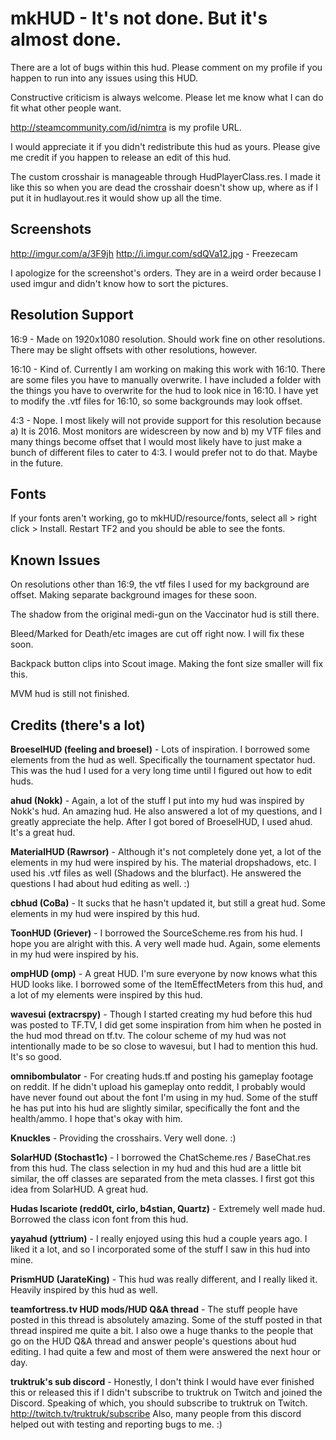 
mkHUD - It's not done. But it's almost done.
=======
There are a lot of bugs within this hud. Please comment on my profile if you happen to run into any issues using this HUD.

Constructive criticism is always welcome. Please let me know what I can do fit what other people want.

http://steamcommunity.com/id/nimtra is my profile URL.

I would appreciate it if you didn't redistribute this hud as yours. Please give me credit if you happen to release an edit of this hud.

The custom crosshair is manageable through HudPlayerClass.res. I made it like this so when you are dead the crosshair doesn't show up, where as if I put it in hudlayout.res it would show up all the time. 

Screenshots
----------
http://imgur.com/a/3F9jh
http://i.imgur.com/sdQVa12.jpg - Freezecam

I apologize for the screenshot's orders. They are in a weird order because I used imgur and didn't know how to sort the pictures.

Resolution Support
----------
16:9 - Made on 1920x1080 resolution. Should work fine on other resolutions. There may be slight offsets with other resolutions, however.

16:10 - Kind of. Currently I am working on making this work with 16:10. There are some files you have to manually overwrite. I have included a folder with the things you have to overwrite for the hud to look nice in 16:10. I have yet to modify the .vtf files for 16:10, so some backgrounds may look offset.

4:3 - Nope. I most likely will not provide support for this resolution because a) It is 2016. Most monitors are widescreen by now and b) my VTF files and many things become offset that I would most likely have to just make a bunch of different files to cater to 4:3. I would prefer not to do that. Maybe in the future.

Fonts
------------
If your fonts aren't working, go to mkHUD/resource/fonts, select all > right click > Install. Restart TF2 and you should be able to see the fonts.

Known Issues
------------

On resolutions other than 16:9, the vtf files I used for my background are offset. Making separate background images for these soon.

The shadow from the original medi-gun on the Vaccinator hud is still there. 

Bleed/Marked for Death/etc images are cut off right now. I will fix these soon.

Backpack button clips into Scout image. Making the font size smaller will fix this.

MVM hud is still not finished.

Credits (there's a lot)
---------

<b>BroeselHUD (feeling and broesel)</b> - Lots of inspiration. I borrowed some elements from the hud as well. Specifically the tournament spectator hud. This was the hud I used for a very long time until I figured out how to edit huds.

<b>ahud (Nokk)</b> - Again, a lot of the stuff I put into my hud was inspired by Nokk's hud. An amazing hud. He also answered a lot of my questions, and I greatly appreciate the help. After I got bored of BroeselHUD, I used ahud. It's a great hud.

<b>MaterialHUD (Rawrsor)</b> - Although it's not completely done yet, a lot of the elements in my hud were inspired by his. The material dropshadows, etc. I used his .vtf files as well (Shadows and the blurfact). He answered the questions I had about hud editing as well. :)

<b>cbhud (CoBa)</b> - It sucks that he hasn't updated it, but still a great hud. Some elements in my hud were inspired by this hud.

<b>ToonHUD (Griever)</b> - I borrowed the SourceScheme.res from his hud. I hope you are alright with this. A very well made hud. Again, some elements in my hud were inspired by his.

<b>ompHUD (omp)</b> - A great HUD. I'm sure everyone by now knows what this HUD looks like. I borrowed some of the ItemEffectMeters from this hud, and a lot of my elements were inspired by this hud.

<b>wavesui (extracrspy)</b> - Though I started creating my hud before this hud was posted to TF.TV, I did get some inspiration from him when he posted in the hud mod thread on tf.tv. The colour scheme of my hud was not intentionally made to be so close to wavesui, but I had to mention this hud. It's so good.

<b>omnibombulator</b> - For creating huds.tf and posting his gameplay footage on reddit. If he didn't upload his gameplay onto reddit, I probably would have never found out about the font I'm using in my hud. Some of the stuff he has put into his hud are slightly similar, specifically the font and the health/ammo. I hope that's okay with him.

<b>Knuckles</b> - Providing the crosshairs. Very well done. :)

<b>SolarHUD (Stochast1c)</b> - I borrowed the ChatScheme.res / BaseChat.res from this hud. The class selection in my hud and this hud are a little bit similar, the off classes are separated from the meta classes. I first got this idea from SolarHUD. A great hud.

<b>Hudas Iscariote (redd0t, cirlo, b4stian, Quartz)</b> - Extremely well made hud. Borrowed the class icon font from this hud.

<b>yayahud (yttrium)</b> - I really enjoyed using this hud a couple years ago. I liked it a lot, and so I incorporated some of the stuff I saw in this hud into mine.

<b>PrismHUD (JarateKing)</b> - This hud was really different, and I really liked it. Heavily inspired by this hud as well.

<b>teamfortress.tv HUD mods/HUD Q&A thread</b> - The stuff people have posted in this thread is absolutely amazing. Some of the stuff posted in that thread inspired me quite a bit. I also owe a huge thanks to the people that go on the HUD Q&A thread and answer people's questions about hud editing. I had quite a few and most of them were answered the next hour or day.

<b>truktruk's sub discord</b> - Honestly, I don't think I would have ever finished this or released this if I didn't subscribe to truktruk on Twitch and joined the Discord. Speaking of which, you should subscribe to truktruk on Twitch. http://twitch.tv/truktruk/subscribe Also, many people from this discord helped out with testing and reporting bugs to me. :)
